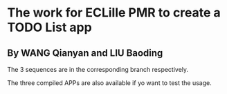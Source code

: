 # The work for ECLille PMR to create a TODO List app

## By WANG Qianyan and LIU Baoding

The 3 sequences are in the corresponding branch respectively.

The three compiled APPs are also available if yo want to test the usage.
